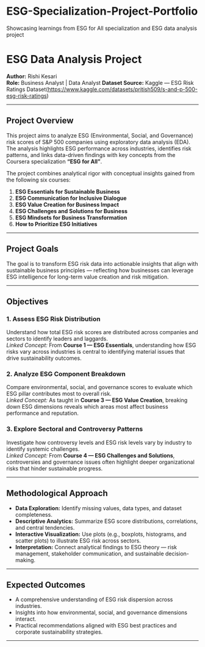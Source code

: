 # ESG-Specialization-Project-Portfolio
Showcasing learnings from ESG for All specialization and ESG data analysis project

# ESG Data Analysis Project  
**Author:** Rishi Kesari  
**Role:** Business Analyst | Data Analyst
**Dataset Source:** Kaggle — ESG Risk Ratings Dataset(https://www.kaggle.com/datasets/pritish509/s-and-p-500-esg-risk-ratings)

---

## Project Overview  
This project aims to analyze ESG (Environmental, Social, and Governance) risk scores of S&P 500 companies using exploratory data analysis (EDA). The analysis highlights ESG performance across industries, identifies risk patterns, and links data-driven findings with key concepts from the Coursera specialization **“ESG for All”**.

The project combines analytical rigor with conceptual insights gained from the following six courses:  
1. **ESG Essentials for Sustainable Business**  
2. **ESG Communication for Inclusive Dialogue**  
3. **ESG Value Creation for Business Impact**  
4. **ESG Challenges and Solutions for Business**  
5. **ESG Mindsets for Business Transformation**  
6. **How to Prioritize ESG Initiatives**

---

## Project Goals  
The goal is to transform ESG risk data into actionable insights that align with sustainable business principles — reflecting how businesses can leverage ESG intelligence for long-term value creation and risk mitigation.

---

## Objectives  
### 1. Assess ESG Risk Distribution  
Understand how total ESG risk scores are distributed across companies and sectors to identify leaders and laggards.  
*Linked Concept:* From **Course 1 — ESG Essentials**, understanding how ESG risks vary across industries is central to identifying material issues that drive sustainability outcomes.

### 2. Analyze ESG Component Breakdown  
Compare environmental, social, and governance scores to evaluate which ESG pillar contributes most to overall risk.  
*Linked Concept:* As taught in **Course 3 — ESG Value Creation**, breaking down ESG dimensions reveals which areas most affect business performance and reputation.

### 3. Explore Sectoral and Controversy Patterns  
Investigate how controversy levels and ESG risk levels vary by industry to identify systemic challenges.  
*Linked Concept:* From **Course 4 — ESG Challenges and Solutions**, controversies and governance issues often highlight deeper organizational risks that hinder sustainable progress.

---

## Methodological Approach  
- **Data Exploration:** Identify missing values, data types, and dataset completeness.  
- **Descriptive Analytics:** Summarize ESG score distributions, correlations, and central tendencies.  
- **Interactive Visualization:** Use plots (e.g., boxplots, histograms, and scatter plots) to illustrate ESG risk across sectors.  
- **Interpretation:** Connect analytical findings to ESG theory — risk management, stakeholder communication, and sustainable decision-making.

---

## Expected Outcomes  
- A comprehensive understanding of ESG risk dispersion across industries.  
- Insights into how environmental, social, and governance dimensions interact.  
- Practical recommendations aligned with ESG best practices and corporate sustainability strategies.  

---


